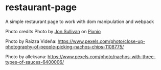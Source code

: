 # restaurant-page
A simple restaurant page to work with dom manipulation and webpack

Photo credits
Photo by <a href="https://pixnio.com/food-and-drink/broiled-nachos">Jon Sullivan</a> on <a href="https://pixnio.com/">Pixnio</a>

Photo by Raizza Videña: https://www.pexels.com/photo/close-up-photography-of-people-picking-nachos-chips-1108775/

Photo by alleksana: https://www.pexels.com/photo/nachos-with-three-types-of-sauces-6400006/
